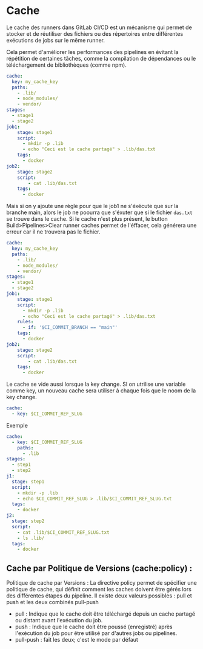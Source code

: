 # Cache
Le cache des runners dans GitLab CI/CD est un mécanisme qui permet de stocker 
et de réutiliser des fichiers ou des répertoires entre différentes exécutions 
de jobs sur le même runner.  

Cela permet d'améliorer les performances des pipelines en évitant la répétition 
de certaines tâches, comme la compilation de dépendances ou le téléchargement de bibliothèques (comme npm). 

```yaml
cache:
  key: my_cache_key
  paths:
    - .lib/
    - node_modules/
    - vendor/
stages:
  - stage1
  - stage2
job1:
    stage: stage1
    script: 
      - mkdir -p .lib
      - echo "Ceci est le cache partagé" > .lib/das.txt
    tags:
      - docker
job2:
    stage: stage2
    script:
        - cat .lib/das.txt
    tags:
      - docker

```
Mais si on y ajoute une règle pour que le job1 ne s'éxécute que sur la branche main, alors le job ne poourra que s'éxuter que si le fichier ``das.txt`` se trouve dans le cache. 
Si le cache n'est plus présent, le button Build>Pipelines>Clear runner caches  permet de l'éffacer, cela générera une erreur car il ne trouvera pas le fichier. 

```yaml
cache:
  key: my_cache_key
  paths:
    - .lib/
    - node_modules/
    - vendor/
stages:
  - stage1
  - stage2
job1:
    stage: stage1
    script: 
      - mkdir -p .lib
      - echo "Ceci est le cache partagé" > .lib/das.txt
    rules:
      - if: '$CI_COMMIT_BRANCH == "main"'
    tags:
      - docker
job2:
    stage: stage2
    script:
        - cat .lib/das.txt
    tags:
      - docker
```

Le cache se vide aussi lorsque la key change. SI on utrilise une variable comme key, un nouveau cache sera utiliser à chaque fois que le noom de la key change.

```yaml
cache:
  - key: $CI_COMMIT_REF_SLUG
```

Exemple 
```yaml
cache:
  - key: $CI_COMMIT_REF_SLUG
    paths:
      - .lib
stages:
  - step1
  - step2
j1:
  stage: step1
  script:
    - mkdir -p .lib 
    - echo $CI_COMMIT_REF_SLUG > .lib/$CI_COMMIT_REF_SLUG.txt
  tags:
    - docker
j2:
  stage: step2
  script: 
    - cat .lib/$CI_COMMIT_REF_SLUG.txt
    - ls .lib/
  tags:
    - docker
```

## Cache par Politique de Versions (cache:policy) :

Politique de cache par Versions : La directive policy permet de spécifier une politique de cache, qui définit comment les caches doivent être gérés lors des différentes étapes du pipeline. Il existe deux valeurs possibles : pull et push et les deux combinés pull-push

- pull : Indique que le cache doit être téléchargé depuis un cache partagé ou distant avant l'exécution du job.
- push : Indique que le cache doit être poussé (enregistré) après l'exécution du job pour être utilisé par d'autres jobs ou pipelines.
- pull-push : fait les deux; c'est le mode par défaut

